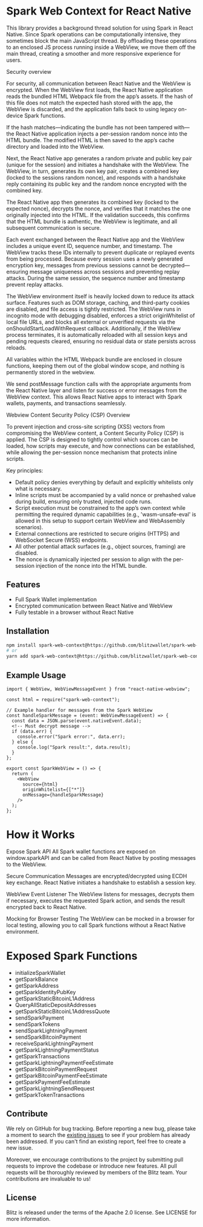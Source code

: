 # Spark Web Context for React Native

This library provides a background thread solution for using Spark in React Native. Since Spark operations can be computationally intensive, they sometimes block the main JavaScript thread. By offloading these operations to an enclosed JS process running inside a WebView, we move them off the main thread, creating a smoother and more responsive experience for users.

Security overview

For security, all communication between React Native and the WebView is encrypted. When the WebView first loads, the React Native application reads the bundled HTML Webpack file from the app’s assets. If the hash of this file does not match the expected hash stored with the app, the WebView is discarded, and the application falls back to using legacy on-device Spark functions.

If the hash matches—indicating the bundle has not been tampered with—the React Native application injects a per-session random nonce into the HTML bundle. The modified HTML is then saved to the app’s cache directory and loaded into the WebView.

Next, the React Native app generates a random private and public key pair (unique for the session) and initiates a handshake with the WebView. The WebView, in turn, generates its own key pair, creates a combined key (locked to the sessions random nonce), and responds with a handshake reply containing its public key and the random nonce encrypted with the combined key.

The React Native app then generates its combined key (locked to the expected nonce), decrypts the nonce, and verifies that it matches the one originally injected into the HTML. If the validation succeeds, this confirms that the HTML bundle is authentic, the WebView is legitimate, and all subsequent communication is secure.

Each event exchanged between the React Native app and the WebView includes a unique event ID, sequence number, and timestamp. The WebView tracks these IDs internally to prevent duplicate or replayed events from being processed. Because every session uses a newly generated encryption key, messages from previous sessions cannot be decrypted—ensuring message uniqueness across sessions and preventing replay attacks. During the same session, the sequence number and timestamp prevent replay attacks.

The WebView environment itself is heavily locked down to reduce its attack surface. Features such as DOM storage, caching, and third-party cookies are disabled, and file access is tightly restricted. The WebView runs in incognito mode with debugging disabled, enforces a strict originWhitelist of local file URLs, and blocks all external or unverified requests via the onShouldStartLoadWithRequest callback. Additionally, if the WebView process terminates, it is automatically reloaded with all session keys and pending requests cleared, ensuring no residual data or state persists across reloads.

All variables within the HTML Webpack bundle are enclosed in closure functions, keeping them out of the global window scope, and nothing is permanently stored in the webview.

We send postMessage function calls with the appropriate arguments from the React Native layer and listen for success or error messages from the WebView context. This allows React Native apps to interact with Spark wallets, payments, and transactions seamlessly.

Webview Content Security Policy (CSP) Overview

To prevent injection and cross-site scripting (XSS) vectors from compromising the WebView content, a Content Security Policy (CSP) is applied. The CSP is designed to tightly control which sources can be loaded, how scripts may execute, and how connections can be established, while allowing the per-session nonce mechanism that protects inline scripts.

Key principles:

- Default policy denies everything by default and explicitly whitelists only what is necessary.
- Inline scripts must be accompanied by a valid nonce or prehashed value during build, ensuring only trusted, injected code runs.
- Script execution must be constrained to the app’s own context while permitting the required dynamic capabilities (e.g., 'wasm-unsafe-eval' is allowed in this setup to support certain WebView and WebAssembly scenarios).
- External connections are restricted to secure origins (HTTPS) and WebSocket Secure (WSS) endpoints.
- All other potential attack surfaces (e.g., object sources, framing) are disabled.
- The nonce is dynamically injected per session to align with the per-session injection of the nonce into the HTML bundle.

## Features

- Full Spark Wallet implementation
- Encrypted communication between React Native and WebView
- Fully testable in a browser without React Native

## Installation

```bash
npm install spark-web-context@https://github.com/blitzwallet/spark-web-context.git
# or
yarn add spark-web-context@https://github.com/blitzwallet/spark-web-context.git

```

## Example Usage

```
import { WebView, WebViewMessageEvent } from "react-native-webview";

const html = require("spark-web-context");

// Example handler for messages from the Spark WebView
const handleSparkMessage = (event: WebViewMessageEvent) => {
  const data = JSON.parse(event.nativeEvent.data);
  <!-- Must decrypt message -->
  if (data.err) {
    console.error("Spark error:", data.err);
  } else {
    console.log("Spark result:", data.result);
  }
};

export const SparkWebView = () => {
  return (
    <WebView
      source={html}
      originWhitelist={["*"]}
      onMessage={handleSparkMessage}
    />
  );
};
```

# How it Works

Expose Spark API
All Spark wallet functions are exposed on window.sparkAPI and can be called from React Native by posting messages to the WebView.

Secure Communication
Messages are encrypted/decrypted using ECDH key exchange. React Native initiates a handshake to establish a session key.

WebView Event Listener
The WebView listens for messages, decrypts them if necessary, executes the requested Spark action, and sends the result encrypted back to React Native.

Mocking for Browser Testing
The WebView can be mocked in a browser for local testing, allowing you to call Spark functions without a React Native environment.

# Exposed Spark Functions

- initializeSparkWallet
- getSparkBalance
- getSparkAddress
- getSparkIdentityPubKey
- getSparkStaticBitcoinL1Address
- QueryAllStaticDepositAddresses
- getSparkStaticBitcoinL1AddressQuote
- sendSparkPayment
- sendSparkTokens
- sendSparkLightningPayment
- sendSparkBitcoinPayment
- receiveSparkLightningPayment
- getSparkLightningPaymentStatus
- getSparkTransactions
- getSparkLightningPaymentFeeEstimate
- getSparkBitcoinPaymentRequest
- getSparkBitcoinPaymentFeeEstimate
- getSparkPaymentFeeEstimate
- getSparkLightningSendRequest
- getSparkTokenTransactions

## Contribute

We rely on GitHub for bug tracking. Before reporting a new bug, please take a moment to search the <a href='https://github.com/BlitzWallet/spark-web-context/issues'>existing issues</a> to see if your problem has already been addressed. If you can't find an existing report, feel free to create a new issue.

Moreover, we encourage contributions to the project by submitting pull requests to improve the codebase or introduce new features. All pull requests will be thoroughly reviewed by members of the Blitz team. Your contributions are invaluable to us!

## License

Blitz is released under the terms of the Apache 2.0 license. See LICENSE for more information.
